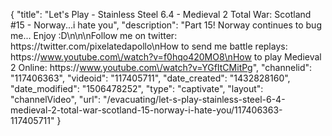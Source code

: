 {
    "title": "Let's Play - Stainless Steel 6.4 - Medieval 2 Total War: Scotland #15 - Norway...i hate you",
    "description": "Part 15!  Norway continues to bug me... Enjoy :D\n\n\nFollow me on twitter: https:\/\/twitter.com\/pixelatedapollo\nHow to send me battle replays: https:\/\/www.youtube.com\/watch?v=f0hqo420MO8\nHow to play Medieval 2 Online: https:\/\/www.youtube.com\/watch?v=YGfItCMitPg",
    "channelid": "117406363",
    "videoid": "117405711",
    "date_created": "1432828160",
    "date_modified": "1506478252",
    "type": "captivate",
    "layout": "channelVideo",
    "url": "\/evacuating\/let-s-play-stainless-steel-6-4-medieval-2-total-war-scotland-15-norway-i-hate-you\/117406363-117405711"
}